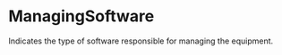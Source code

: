 ManagingSoftware
================

Indicates the type of software responsible for managing the equipment.
